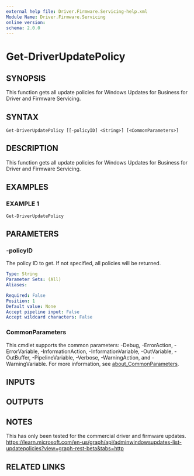 ```yaml
---
external help file: Driver.Firmware.Servicing-help.xml
Module Name: Driver.Firmware.Servicing
online version:
schema: 2.0.0
---
```


# Get-DriverUpdatePolicy

## SYNOPSIS
This function gets all update  policies for Windows Updates for Business for Driver and Firmware Servicing.

## SYNTAX

```
Get-DriverUpdatePolicy [[-policyID] <String>] [<CommonParameters>]
```

## DESCRIPTION
This function gets all update  policies for Windows Updates for Business for Driver and Firmware Servicing.

## EXAMPLES

### EXAMPLE 1
```
Get-DriverUpdatePolicy
```

## PARAMETERS

### -policyID
The policy ID to get.
If not specified, all policies will be returned.

```yaml
Type: String
Parameter Sets: (All)
Aliases:

Required: False
Position: 1
Default value: None
Accept pipeline input: False
Accept wildcard characters: False
```

### CommonParameters
This cmdlet supports the common parameters: -Debug, -ErrorAction, -ErrorVariable, -InformationAction, -InformationVariable, -OutVariable, -OutBuffer, -PipelineVariable, -Verbose, -WarningAction, and -WarningVariable. For more information, see [about_CommonParameters](http://go.microsoft.com/fwlink/?LinkID=113216).

## INPUTS

## OUTPUTS

## NOTES
This has only been tested for the commercial driver and firmware updates.
https://learn.microsoft.com/en-us/graph/api/adminwindowsupdates-list-updatepolicies?view=graph-rest-beta&tabs=http

## RELATED LINKS
